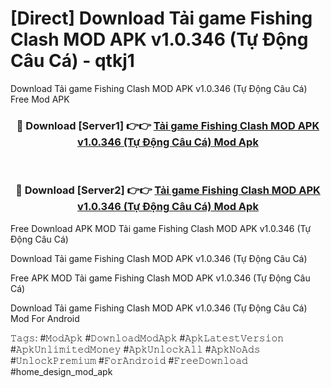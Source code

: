 # [Direct] Download Tải game Fishing Clash MOD APK v1.0.346 (Tự Động Câu Cá) - qtkj1
Download Tải game Fishing Clash MOD APK v1.0.346 (Tự Động Câu Cá) Free Mod APK

<div align="center">
<h3>🔴 Download [Server1] 👉👉 <a href="https://apk-comot.site?title=Tải_game_Fishing_Clash_MOD_APK_v1.0.346_(Tự_Động_Câu_Cá)">Tải game Fishing Clash MOD APK v1.0.346 (Tự Động Câu Cá) Mod Apk</a></h3><br>

<h3>🔴 Download [Server2] 👉👉 <a href="https://apk-comot.site?title=Tải_game_Fishing_Clash_MOD_APK_v1.0.346_(Tự_Động_Câu_Cá)">Tải game Fishing Clash MOD APK v1.0.346 (Tự Động Câu Cá) Mod Apk</a></h3>
</div>


Free Download APK MOD Tải game Fishing Clash MOD APK v1.0.346 (Tự Động Câu Cá)

Download Tải game Fishing Clash MOD APK v1.0.346 (Tự Động Câu Cá) 

Free APK MOD Tải game Fishing Clash MOD APK v1.0.346 (Tự Động Câu Cá) 

Download Tải game Fishing Clash MOD APK v1.0.346 (Tự Động Câu Cá) Mod For Android

𝚃𝚊𝚐𝚜: #𝙼𝚘𝚍𝙰𝚙𝚔 #𝙳𝚘𝚠𝚗𝚕𝚘𝚊𝚍𝙼𝚘𝚍𝙰𝚙𝚔 #𝙰𝚙𝚔𝙻𝚊𝚝𝚎𝚜𝚝𝚅𝚎𝚛𝚜𝚒𝚘𝚗 #𝙰𝚙𝚔𝚄𝚗𝚕𝚒𝚖𝚒𝚝𝚎𝚍𝙼𝚘𝚗𝚎𝚢 #𝙰𝚙𝚔𝚄𝚗𝚕𝚘𝚌𝚔𝙰𝚕𝚕 #𝙰𝚙𝚔𝙽𝚘𝙰𝚍𝚜 #𝚄𝚗𝚕𝚘𝚌𝚔𝙿𝚛𝚎𝚖𝚒𝚞𝚖 #𝙵𝚘𝚛𝙰𝚗𝚍𝚛𝚘𝚒𝚍 #𝙵𝚛𝚎𝚎𝙳𝚘𝚠𝚗𝚕𝚘𝚊𝚍 #home_design_mod_apk
